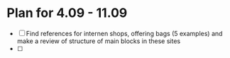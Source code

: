 # Plan for 4.09 - 11.09
- [ ] Find references for internen shops, offering bags (5 examples) and make a review of structure of main blocks in these sites
- [ ] 
